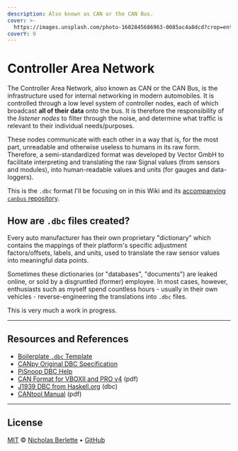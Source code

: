 ```yaml
---
description: Also known as CAN or the CAN Bus.
cover: >-
  https://images.unsplash.com/photo-1602845686963-0085ac4a8dcd?crop=entropy&cs=srgb&fm=jpg&ixid=MnwxOTcwMjR8MHwxfHNlYXJjaHwxfHxjYW5idXN8ZW58MHx8fHwxNjQ1NTI0MTY0&ixlib=rb-1.2.1&q=85
coverY: 0
---
```


# Controller Area Network

The Controller Area Network, also known as CAN or the CAN Bus, is the infrastructure used for internal networking in modern automobiles. It is controlled through a low level system of controller nodes, each of which broadcast **all of their data** onto the bus. It is therefore the responsibility of the _listener nodes_ to filter through the noise, and determine what traffic is relevant to their individual needs/purposes.

These nodes communicate with each other in a way that is, for the most part, unreadable and otherwise useless to humans in its raw form. Therefore, a semi-standardized format was developed by Vector GmbH to facilitate interpreting and translating the raw Signal values (from sensors and modules), into human-readable values and units (for gauges and data-loggers).

This is the `.dbc` format I'll be focusing on in this Wiki and its [accompanying `canbus` repository](https://github.com/nberlette/canbus).

## How are `.dbc` files created?

Every auto manufacturer has their own proprietary "dictionary" which contains the mappings of their platform's specific adjustment factors/offsets, labels, and units, used to translate the raw sensor values into meaningful data points.

Sometimes these dictionaries (or "databases", "documents") are leaked online, or sold by a disgruntled (former) employee. In most cases, however, enthusiasts such as myself spend countless hours - usually in their own vehicles - reverse-engineering the translations into `.dbc` files.

This is very much a work in progress.

***

## Resources and References

* [Boilerplate `.dbc` Template](https://github.com/nberlette/canbus/wiki/Boilerplate-Template)
* [CANpy Original DBC Specification](https://github.com/stefanhoelzl/CANpy/blob/master/docs/DBC\_Specification.md)
* [PiSnoop DBC Help](http://pisnoop.s3.amazonaws.com/snoop\_help\_dbc.htm)
* [CAN Format for VBOXII and PRO v4](http://www.racelogic.co.uk/\_downloads/vbox/Application\_Notes/CAN%20Format%20for%20VBOXII%20and%20PRO%20v4.pdf) (pdf)
* [J1939 DBC from Haskell.org](https://hackage.haskell.org/package/ecu-0.0.8/src/src/j1939\_utf8.dbc) (dbc)
* [CANtool Manual](http://www.ingenieurbuerobecker.de/downloads/CANtool\_Manual.pdf) (pdf)

***

## License

[MIT](https://mit-license.org) © [Nicholas Berlette](https://github.com/nberlette) • [GitHub](https://github.com/nberlette/canbus)
